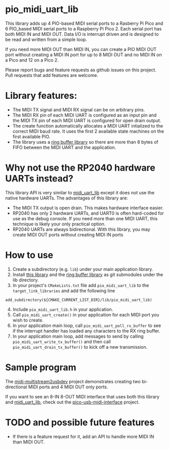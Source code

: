 # pio\_midi\_uart\_lib

This library adds up 4 PIO-based MIDI serial ports to a Rasberry Pi Pico
and 6 PIO_based MIDI serial ports to a Raspberry Pi Pico 2.
Each serial port has both MIDI IN and MIDI OUT. Data I/O is interrupt
driven and is designed to be read and written from a simple loop.

If you need more MIDI OUT than MIDI IN, you can create a PIO MIDI OUT port
without creating a MIDI IN port for up to 8 MIDI OUT and no MIDI IN
on a Pico and 12 on a Pico 2.

Please report bugs and feature requests as github issues on this project.
Pull requests that add features are welcome.

# Library features:
- The MIDI TX signal and MIDI RX signal can be on arbitrary pins.
- The MIDI RX pin of each MIDI UART is configured as an input pin
and the MIDI TX pin of each MIDI UART is configured for open drain output.
- The create function automatically allocates a MIDI UART intialized
to the correct MIDI baud rate. It uses the first 2 available state 
machines on the first available PIO.
- The library uses a [ring buffer library](https://github.com/rppicomidi/ring_buffer_lib) so there are more than 8 bytes of FIFO between the MIDI UART and the application.

# Why not use the RP2040 hardware UARTs instead?
This library API is very similar to [midi_uart_lib](https://github.com/rppicomidi/midi_uart_lib) except it does not use the native hardware UARTs. The advantages of this library are:
- The MIDI TX output is open drain. This makes hardware interface easier.
- RP2040 has only 2 hardware UARTs, and UART0 is often hard-coded for use as the debug console. If you need more than one MIDI UART, this technique is likely your only practical option.
- RP2040 UARTs are always bidirectional. With this library, you may create
MIDI OUT ports without creating MIDI IN ports

# How to use
1. Create a subdirectory (e.g. `lib`) under your main application library.
2. Install [this library](https://github.com/rppicomidi/pio_midi_uart_lib)
and the [ring buffer library](https://github.com/rppicomidi/ring_buffer_lib) as git submodules under the lib directory. 
3. In your project's `CMakeLists.txt` file add `pio_midi_uart_lib` to the `target_link_libraries` and add the following line
```
add_subdirectory(${CMAKE_CURRENT_LIST_DIR}/lib/pio_midi_uart_lib)
```
4. Include `pio_midi_uart_lib.h` in your application.
5. Call `pio_midi_uart_create()` in your application for each MIDI port
you wish to create.
6. In your application main loop, call `pio_midi_uart_poll_rx_buffer` to
see if the interrupt handler has loaded any characters to the RX ring buffer.
7. In your application main loop, add messages to send by calling
`pio_midi_uart_write_tx_buffer()` and then call `pio_midi_uart_drain_tx_buffer()` to kick off a new transmission.

# Sample program
The [midi-multistream2usbdev](https://github.com/rppicomidi/midi-multistream2usbdev) project demonstrates creating two bi-directional
MIDI ports and 4 MIDI OUT only ports.

If you want to see an 8-IN 8-OUT MIDI interface that uses both this library and [midi_uart_lib](https://github.com/rppicomidi/midi_uart_lib), check out the [pico-usb-midi-interface](https://github.com/rppicomidi/pico-usb-midi-interface) project.


# TODO and possible future features
- If there is a feature request for it, add an API to handle more MIDI IN
than MIDI OUT.
